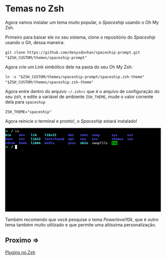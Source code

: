 # Temas no Zsh

Agora vamos instalar um tema muito popular, o *Spaceship* usando o Oh My Zsh.

Primeiro para baixar ele no seu sistema, clone o repositório do *Spaceship* usando o Git, dessa maneira:

``git clone https://github.com/denysdovhan/spaceship-prompt.git "$ZSH_CUSTOM/themes/spaceship-prompt"``

Agora crie um Link simbólico dele na pasta do seu Oh My Zsh:

``ln -s "$ZSH_CUSTOM/themes/spaceship-prompt/spaceship.zsh-theme" "$ZSH_CUSTOM/themes/spaceship.zsh-theme"``

Agora entre dentro do arquivo ``~/.zshrc`` que é o arquivo de configuração do seu zsh, e edite a variável de ambiente ``ZSH_THEME``, mude o valor corrente dela para ``spaceship``

``ZSH_THEME="spaceship"``

Agora reinicie o terminal e pronto!, o *Spaceship* estará instalado!

![output-1](../../assets/temas/output-1.png)

Também recomendo que você pesquise o tema *Powerlevel10k*, que é outro tema também muito utilizado e que permite uma altíssima personalização.

## Proximo =>

[Plugins no Zsh](../plugins/README.md)

